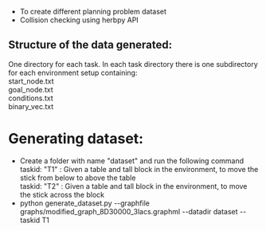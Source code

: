 - To create different planning problem dataset
- Collision checking using herbpy API

## Structure of the data generated:

One directory for each task.
  In each task directory there is one subdirectory for each environment setup containing:  
  start_node.txt  
  goal_node.txt  
  conditions.txt  
  binary_vec.txt  

# Generating dataset:
- Create a folder with name "dataset" and run the following command  
taskid: "T1" : Given a table and tall block in the environment, to move the stick from below to above the table  
taskid: "T2" : Given a table and tall block in the environment, to move the stick across the block  
- python generate_dataset.py --graphfile graphs/modified_graph_8D30000_3lacs.graphml --datadir dataset --taskid T1
